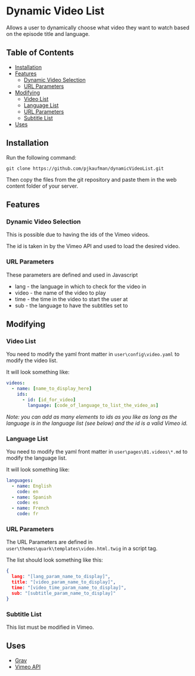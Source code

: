 # Dynamic Video List

Allows a user to dynamically choose what video they want to watch based on the episode title and language.

## Table of Contents

- [Installation](#Installation)
- [Features](#Features)
  - [Dynamic Video Selection](#Dynamic-Video-Selection)
  - [URL Parameters](#URL-Parameters)
- [Modifying](#Modifying)
  - [Video List](#Video-List)
  - [Language List](#Language-List)
  - [URL Parameters](#URL-Parameters-1)
  - [Subtitle List](#Subtitle-List)
- [Uses](#Uses)

## Installation

Run the following command:

```
git clone https://github.com/pjkaufman/dynamicVideoList.git
```

Then copy the files from the git repository and paste them in the web content folder of your server.

## Features

### Dynamic Video Selection

This is possible due to having the ids of the Vimeo videos.

The id is taken in by the Vimeo API and used to load the desired video.

### URL Parameters

These parameters are defined and used in Javascript

- lang - the language in which to check for the video in
- video - the name of the video to play
- time - the time in the video to start the user at
- sub - the language to have the subtitles set to

## Modifying

### Video List

You need to modify the yaml front matter in `user\config\video.yaml` to modify the video list.

It will look something like: 
``` YAML
videos: 
  - name: [name_to_display_here]
    ids: 
      - id: [id_for_video]
        language: [code_of_language_to_list_the_video_as]
```
_Note: you can add as many elements to ids as you like as long as the language is in the language list (see below) and the id  is a valid Vimeo id._

### Language List

You need to modify the yaml front matter in `user\pages\01.videos\*.md` to modify the language list.

It will look something like: 
``` YAML
languages: 
  - name: English
    code: en
  - name: Spanish
    code: es
  - name: French
    code: fr
```

### URL Parameters

The URL Parameters are defined in `user\themes\quark\templates\video.html.twig` in a script tag.

The list should look something like this:
``` JSON
{
  lang: "[lang_param_name_to_display]", 
  title: "[video_param_name_to_display]", 
  time: "[video_time_param_name_to_display]",
  sub: "[subtitle_param_name_to_display]"
}
```

### Subtitle List

This list must be modified in Vimeo. 

## Uses

- [Grav](https://getgrav.org/)
- [Vimeo API](https://github.com/vimeo/player.js#vimeo-player-api---)
